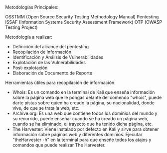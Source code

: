 Metodologías Principales: 

OSSTMM (Open Source Security Testing Methodology Manual)
Pentesting
ISSAF (Information Systems Security Assessment Framework)
OTP (OWASP Testing Project)

Metodología a realizar: 

- Definición del alcance del pentesting
- Recopilación de Información
- Identificación y Análisis de Vulnerabilidades
- Explotación de las Vulnerabilidades
- Post-explotación
- Elaboración de Documento de Reporte

Herramientas útiles para recopilación de información:
- Whois: Es un comando en la terminal de Kali que enseña información sobre la página web que le pongas delante del comendo "whois", puede darte pistas sobre quien ha creado la página, su nacionalidad, donde vive, de que se trata la web, etc.
- Archive.org: Es una web que contiene todos los dominios del mundo y su recorrido, puede enseñar cuando se ha creado un página web, cuando se ha eliminado, el trayecto que ha tenido dicha página, etc.
- The Harvester: Viene instalado por defecto en Kali y sirve para obtener información sobre páginas web y diferentes dominios. Ejecutar "theHarvester -h" en la terminal para que enseñe todos los atajos y comandos que puede realizar The Harvester.
